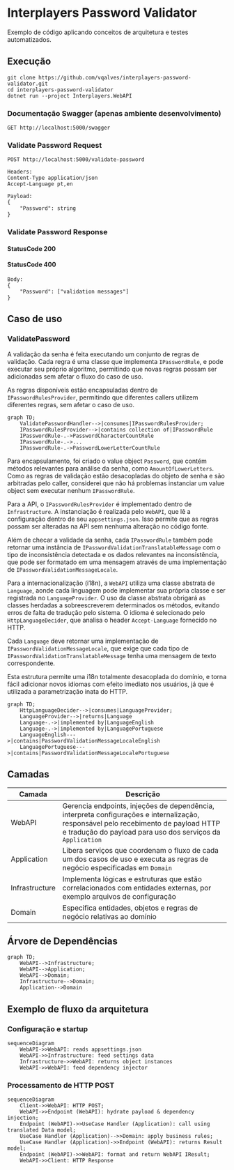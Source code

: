 # Interplayers Password Validator
Exemplo de código aplicando conceitos de arquitetura e testes automatizados.

## Execução
```
git clone https://github.com/vqalves/interplayers-password-validator.git
cd interplayers-password-validator
dotnet run --project Interplayers.WebAPI
```

### Documentação Swagger (apenas ambiente desenvolvimento)
```
GET http://localhost:5000/swagger
```

### Validate Password Request
```
POST http://localhost:5000/validate-password

Headers:
Content-Type application/json
Accept-Language pt,en

Payload:
{
	"Password": string
}
```

### Validate Password Response
#### StatusCode 200
#### StatusCode 400
```
Body:
{
    "Password": ["validation messages"]
}
```


## Caso de uso

### ValidatePassword

A validação da senha é feita executando um conjunto de regras de validação. Cada regra é uma classe que implementa `IPasswordRule`, e pode executar seu próprio algoritmo, permitindo que novas regras possam ser adicionadas sem afetar o fluxo do caso de uso.

As regras disponíveis estão encapsuladas dentro de `IPasswordRulesProvider`, permitindo que diferentes callers utilizem diferentes regras, sem afetar o caso de uso.

```mermaid
graph TD;
    ValidatePasswordHandler-->|consumes|IPasswordRulesProvider;
    IPasswordRulesProvider-->|contains collection of|IPasswordRule
    IPasswordRule-.->PasswordCharacterCountRule
    IPasswordRule-.->...
    IPasswordRule-.->PasswordLowerLetterCountRule
```

Para encapsulamento, foi criado o value object `Password`, que contém métodos relevantes para análise da senha, como `AmountOfLowerLetters`. Como as regras de validação estão desacopladas do objeto de senha e são arbitradas pelo caller, considerei que não há problemas instanciar um value object sem executar nenhum `IPasswordRule`.

Para a API, o `IPasswordRulesProvider` é implementado dentro de `Infrastructure`. A instanciação é realizada pelo `WebAPI`, que lê a configuração dentro de seu `appsettings.json`. Isso permite que as regras possam ser alteradas na API sem nenhuma alteração no código fonte.

Além de checar a validade da senha, cada `IPasswordRule` também pode retornar uma instância de `IPasswordValidationTranslatableMessage` com o tipo de inconsistência detectada e os dados relevantes na inconsistência, que pode ser formatado em uma mensagem através de uma implementação de `IPasswordValidationMessageLocale`.

Para a internacionalização (i18n), a `WebAPI` utiliza uma classe abstrata de `Language`, aonde cada linguagem pode implementar sua própria classe e ser registrada no `LanguageProvider`. O uso da classe abstrata obrigará as classes herdadas a sobreescreverem determinados os métodos, evitando erros de falta de tradução pelo sistema. O idioma é selecionado pelo `HttpLanguageDecider`, que analisa o header `Accept-Language` fornecido no HTTP.

Cada `Language` deve retornar uma implementação de `IPasswordValidationMessageLocale`, que exige que cada tipo de `IPasswordValidationTranslatableMessage` tenha uma mensagem de texto correspondente.

Esta estrutura permite uma i18n totalmente desacoplada do domínio, e torna fácil adicionar novos idiomas com efeito imediato nos usuários, já que é utilizada a parametrização inata do HTTP.

```mermaid
graph TD;
    HttpLanguageDecider-->|consumes|LanguageProvider;
    LanguageProvider-->|returns|Language
    Language-.->|implemented by|LanguageEnglish
    Language-.->|implemented by|LanguagePortuguese
    LanguageEnglish--->|contains|PasswordValidationMessageLocaleEnglish
    LanguagePortuguese--->|contains|PasswordValidationMessageLocalePortuguese
```

## Camadas
Camada | Descrição
-- | --
WebAPI | Gerencia endpoints, injeções de dependência, interpreta configurações e internalização, responsável pelo recebimento de payload HTTP e tradução do payload para uso dos serviços da `Application`
Application | Libera serviços que coordenam o fluxo de cada um dos casos de uso e executa as regras de negócio especificadas em `Domain`
Infrastructure | Implementa lógicas e estruturas que estão correlacionados com entidades externas, por exemplo arquivos de configuração
Domain | Especifica entidades, objetos e regras de negócio relativas ao domínio

## Árvore de Dependências
```mermaid
graph TD;
    WebAPI-->Infrastructure;
    WebAPI-->Application;
    WebAPI-->Domain;
    Infrastructure-->Domain;
    Application-->Domain
```

## Exemplo de fluxo da arquitetura

### Configuração e startup
```mermaid
sequenceDiagram
    WebAPI->>WebAPI: reads appsettings.json
    WebAPI->>Infrastructure: feed settings data
    Infrastructure->>WebAPI: returns object instances
    WebAPI->>WebAPI: feed dependency injector
```

### Processamento de HTTP POST
```mermaid
sequenceDiagram
    Client->>WebAPI: HTTP POST;
    WebAPI->>Endpoint (WebAPI): hydrate payload & dependency injection;
    Endpoint (WebAPI)->>UseCase Handler (Application): call using translated Data model; 
    UseCase Handler (Application)-->>Domain: apply business rules;
    UseCase Handler (Application)->>Endpoint (WebAPI): returns Result model;
    Endpoint (WebAPI)->>WebAPI: format and return WebAPI IResult;
    WebAPI->>Client: HTTP Response
```